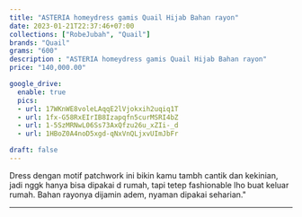 ```yaml
---
title: "ASTERIA homeydress gamis Quail Hijab Bahan rayon"
date: 2023-01-21T22:37:46+07:00
collections: ["RobeJubah", "Quail"]
brands: "Quail"
grams: "600"
description : "ASTERIA homeydress gamis Quail Hijab Bahan rayon"
price: "140,000.00"

google_drive:
  enable: true
  pics:
  - url: 17WKnWE8voleLAqqE2lVjokxih2uqiq1T
  - url: 1fx-G58RxEIrIB8Izapqfn5curMSRI4bZ
  - url: 1-5SzMRNwL06Ss73AxQfzu26u_xZIi-_d
  - url: 1HBoZ0A4noD5xgd-qNxVnQLjxvUImJbFr

draft: false
---
```


Dress dengan motif patchwork ini bikin kamu tambh cantik dan kekinian, jadi nggk hanya bisa dipakai d rumah, tapi tetep fashionable lho buat keluar rumah. Bahan rayonya dijamin adem, nyaman dipakai seharian."

---------    
 

